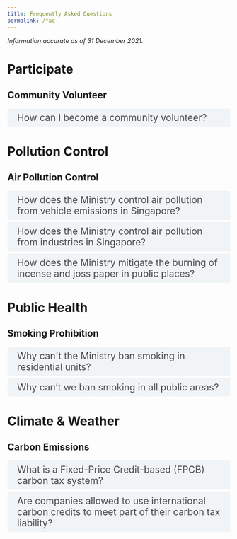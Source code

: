 ```yaml
---
title: Frequently Asked Questions
permalink: /faq
---  
```

<style>

input {
	display: none;
}
label {
	display: block;
	padding: 8px 22px;
	margin: 0 0 5px 0;
	cursor: pointor;
	background: #F0F4F6;
	border-radius: 3px;
	color: #484848;
	transition: ease .5s;
	font-size: 1.5em;
}

label:hover {
	background: #4a96b0;
	color: #FFF;
}

.accordion-content {
	/* background: #E2E5F6; */
	padding: 10px 0px 30px 30px;
	/* border: 1px solid #484848; */
	margin: 0 0 1px 0;
	border-radius: 3px;
}

input + label + .accordion-content {
	display: none;
}

input:checked + label + .accordion-content {
	display: none;
}

input:checked + label + .accordion-content {
	display: block;
}

</style>
<!-- End of accordion -->

<div class="container">

<p><i>Information accurate as of 31 December 2021.</i></p>

<h1><b>Participate</b></h1>

<h2 id="community-volunteer">Community Volunteer</h2>
<div>
	<input type="checkbox" id="title1"  /><label for="title1">How can I become a community volunteer?</label>
	<div class="accordion-content">
		<p>Protecting the environment is everyone&#39;s responsibility. You can make a difference by being an environment volunteer with the National Environment Agency (NEA) and PUB, Singapore&#39;s National Water Agency.<br>
			<br>
			NEA is recruiting Community Volunteers (CVs) to educate the public on environmental offences. The primary role of a CV is to educate environmental offenders to stop the offending acts and encourage greater ownership of the environment. Training will be provided by NEA. If an offender does not heed the repeated advice of a CV, the CV is empowered to take down the particulars of the non-compliant offender for NEA&#39;s consideration to follow through with enforcement action.<br>
			<br>
			NEA also has other volunteering opportunities such as SG Clean Ambassadors who support the SG Clean Campaign by working with our 3P (People, Public and Private) partners to promote good personal habits and social norms to raise standards of cleanliness and public hygiene, and safeguard public health. If you share our vision and passion to make SG Clean a way of life, we welcome you to <a href="https://form.gov.sg/#!/5e7484a2ca6a010011862c59" target="_blank">sign up</a> as an SG Clean Ambassador.<br>
			<br>
			PUB also has a <a href="https://www.pub.gov.sg/getinvolved/volunteers" target="_blank">volunteer programme</a> where you can do your part for water at the Singapore World Water Day events and public outreach activities.
		</p>
	</div>
</div>

<h1><b>Pollution Control</b></h1>

<h2 id="air-pollution-control">Air Pollution Control</h2>
<div>
  	<input type="checkbox" id="title2"  /><label for="title2">How does the Ministry control air pollution from vehicle emissions in Singapore?</label>
	<div class="accordion-content">
		<p>Vehicular (or motor) emission is one of the major sources of air pollution in Singapore. As part of our Energy Reset goals under the Singapore Green Plan 2030, Singapore is transitioning towards cleaner energy vehicles and ceasing diesel car and taxi registrations from 2025.<br>
    <br>
    To control the emissions generated by motor vehicles and safeguard public health, the National Environment Agency (NEA) sets specific exhaust emission and fuel quality standards for all vehicles, and regulates the type and quality of fuel that is being used in Singapore:<br>
    (I) All new and used petrol or diesel vehicles imported for registration in Singapore must comply with the <a href="https://sso.agc.gov.sg/SL/EPMA1999-RG6?DocDate=20120629&amp;ProvIds=Sc1-#Sc1-" target="_blank">Euro VI emission standards</a>.<br>
    (II) All new and used motorcycles imported into Singapore for registration must comply with the <a href="https://sso.agc.gov.sg/SL/EPMA1999-RG6?DocDate=20120629&amp;ProvIds=Sc3-#Sc3-" target="_blank">Euro IV emission standards</a>. Compared to the Euro III emission standard, the tighter Euro IV emission standard will help to reduce emissions of hydrocarbons (HC) and nitrogen oxides (NOx), which are precursors to ozone.<br>
    (III) All in-use vehicles have to comply with the in-use vehicle emission standards prescribed in the <a href="https://sso.agc.gov.sg/SL/EPMA1999-RG6/#Sc5-" target="_blank">regulations</a>.<br>
    (IV) Every motor vehicle being driven in Singapore, when using diesel or petrol, must only use Euro V diesel or petrol that conforms with the standards prescribed in the <a href="https://sso.agc.gov.sg/SL/EPMA1999-RG6/#Sc8-" target="_blank">regulations</a>.<br>
    (V) NEA also introduced the <a href="https://onemotoring.lta.gov.sg/content/onemotoring/home/buying/upfront-vehicle-costs/emissions-charges.html" target="_blank">Vehicular Emissions Scheme (VES)</a> to replace the Carbon Emission-Based Vehicle Scheme (CEVS) for all new cars, taxis and newly imported used cars with effect from 1 January 2018. The VES covers five pollutants – carbon dioxide (CO2), hydrocarbons (HC), carbon monoxide (CO), nitrogen oxides (NOx) and particulate matter (PM). To further promote the adoption of cleaner vehicles and to discourage the purchases of more pollutive models, the VES for new cars, taxis and imported used cars have been enhanced with increased rebates and surcharges from 1 January 2021 to 31 December 2022.<br>
    (VI) NEA further enhanced the <a href="https://onemotoring.lta.gov.sg/content/onemotoring/home/buying/vehicle-types-and-registrations/commercial-vehicle/early-turnover.html" target="_blank">Early Turnover Scheme (ETS)</a> to cover Euro IV Category C diesel vehicles from 1 April 2021 to 31 March 2023, to incentivise owners of diesel commercial vehicles to replace them with new, cleaner options. NEA and LTA have also introduced the <a href="https://www.lta.gov.sg/content/ltagov/en/newsroom/2020/3/news-releases/Promoting_the_adoption_of_cleaner_commercial_vehicles.html" target="_blank">Commercial Vehicle Emissions Scheme (CVES)</a> for all new and used imported Light Goods Vehicles (LGVs), Goods-cum-Passenger Vehicles (GPVs), and small buses, all with maximum laden weight (MLW) not exceeding 3,500kg, from 1 April 2021 to 31 March 2023.<br>
    (VII) The import of used vehicles into Singapore must also comply with the prevailing emission standards at the time of registration in Singapore.Visit <a href="https://www.nea.gov.sg/our-services/pollution-control/air-pollution/air-pollution-regulations" target="_blank">NEA&#39;s website</a> for more information on air pollution regulations.<br>
    <br>
    If you spot smoky vehicles or idling engines, you may report them to NEA, providing details such as the vehicle registration number, location, date and time of the incident via NEA&#39;s <a href="https://www.nea.gov.sg/corporate-functions/feedback" target="_blank">online feedback form</a>.</p>
	</div>
  	<input type="checkbox" id="title3"  /><label for="title3">How does the Ministry control air pollution from industries in Singapore?</label>
	<div class="accordion-content">
		<p>The National Environment Agency (NEA) evaluates the hazard and pollution impact of industries to ensure that they do not contribute to unmanageable pollution, health and safety hazards. NEA checks the designs of industrial plants and pollution control equipment at the building plan stage for compliance with pollution control requirements. An industry is allowed to be set up only if it is sited in an appropriate industrial estate, and can comply with the pollution control requirements.<br>
			<br>
			NEA&#39;s Source Emission Test Scheme requires industries to conduct source emission tests on their own, or engage <a href="https://www.nea.gov.sg/our-services/pollution-control/air-pollution/air-quality/accredited-testing-bodies-for-source-emission-tests" target="_blank">accredited laboratories</a> under the <a href="https://www.sac-accreditation.gov.sg/services/accreditation-services/laboratories" target="_blank">Singapore Laboratory Accreditation Scheme (SAC-SINGLAS)</a> to monitor their air emissions regularly, and take measures to ensure their compliance with the prescribed air emission standards.<br>
			<br>
			NEA also conducts regular inspections on industries, fuel analyses and smoke observations of chimneys, to ensure that pollution control equipment is maintained and operated properly.
</p>
	</div>
    	<input type="checkbox" id="title4"  /><label for="title4">How does the Ministry mitigate the burning of incense and joss paper in public places?</label>
	<div class="accordion-content">
		<p>Currently, there are no regulations against the burning of incense and joss paper in public places. Being a multi-cultural society, the Government encourages members of public, including temples and devotees, to practise graciousness and consideration for the environment and neighbouring premises, when carrying out religious practices in public places.<br>
			<br>
			Devotees are advised to clean up the place after they have made their offerings. When burning joss paper, candles and other offerings, they should make use of the proper pits and containers provided at the designated points, such as those provided by the Town Councils.<br>
			<br>
			The National Environment Agency (NEA) works closely with religious associations and the town councils on reminding devotees to avoid burning joss papers on the ground and grass patches, and that it is also not necessary to throw joss paper in the air but to burn them instead.<br>
			<br>
			If you have an enquiry, you may contact NEA via this <a href="https://www.nea.gov.sg/corporate-functions/feedback" target="_blank">online feedback form</a>.</p>
	</div>
</div>

<h1><b>Public Health</b></h1>

<h2 id="smoking-prohibition">Smoking Prohibition</h2>
<div>
  	<input type="checkbox" id="title5"  /><label for="title5">Why can&#39;t the Ministry ban smoking in residential units?</label>
	<div class="accordion-content">
		<p>We recognise that indiscriminate smoking in homes can be distressing and we empathise with those affected. <br>
<br>
The National Environment Agency (NEA) has been progressively extending the smoking prohibition to more public places in consultation with the public and relevant stakeholders. Since 2013, the smoking prohibition has been extended to the common areas of public and private residential premises, including condominiums (e.g. common corridors, stairwells, lobby areas, and void decks). <br>
<br>
Nevertheless, homes are private spaces and our regulations need to be balanced against privacy concerns. Apart from privacy concerns, there are also practical challenges to investigating and enforcing against smoking in homes. It will be challenging to track down the smoker or obtain evidence of an act of smoking being committed without intrusive methods and affecting the privacy of innocent neighbours. <br>
<br>
We adopt a three-pronged approach on this issue:<br>
<br>
a. Engender greater social responsibility by instilling consideration for the health and well-being of those around us, such as our family members and neighbours. This includes the widespread adoption/acceptance of new social norms of what constitutes acceptable behaviour. Agencies will explore effective ways of doing this such as developing targeted messages to be communicated across key platforms.<br>

b. Explore ways to facilitate productive conversations between neighbours to deal with difficult situations, before they escalate into intractable disputes.<br>

c. Study how disputes can be better addressed by the inter-agency Community Dispute Management Framework by reviewing the Community Mediation Process and the Community Disputes Resolution Tribunal (CDRT) to enhance their effectiveness when residents turn to these channels.<br>
<br>
Currently, NEA has collaborated with the Housing &amp; Development Board (HDB), Health Promotion Board (HPB), Municipal Services Office (MSO), and town councils to develop and issue joint advisories to units where feedback on tobacco smoke have been received. The advisory urges smokers to be considerate to their family members and neighbours, as well as advises them on the smoking cessation helplines available. We will continue to encourage and support ground-up efforts by community organisations and the grassroots. <br>
<br>
Living close to one another necessitates good neighbourly behaviour so that we can live together harmoniously. Legislation is not a panacea and we must pursue a community approach. Affected residents are encouraged to resolve their concerns amicably with their neighbours, or seek assistance from a professional mediator from the Community Mediation Centre (CMC). Through joint or private session, trained mediators will facilitate discussions between parties in an effort to reach a mutually acceptable solution. You may call the CMC at 1800 2255 529 or <a href="https://cmc.mlaw.gov.sg/" target="_blank">register a case online</a>.
</p>
	</div>
  	<input type="checkbox" id="title6"  /><label for="title6">Why can’t we ban smoking in all public areas?</label>
	<div class="accordion-content">
		<p>Although the long-term goal is to prohibit smoking at all public places, we need to recognise that smokers also need space to smoke. To reduce the public&#39;s exposure to the harmful effects of second-hand tobacco smoke, the National Environment Agency (NEA) has been progressively extending the smoking prohibition to more public places where the public are more likely to be exposed to second-hand tobacco smoke such as common areas of residential buildings, sheltered walkways, linkways, overhead bridges, outdoor compounds of hospitals, reservoirs and more than 400 parks.<br>
    <br>
    Since 30 June 2017, NEA has also stopped accepting applications for smoking corners in all retail food establishments. Existing smoking corners will remain until the current licences of the retail food establishments are terminated. Retail food establishments with smoking corners are required to demarcate the smoking corner clearly.<br>
    <br>
    As of 2021, 87 out of the 111 hawker centres in Singapore are smoke-free. For the remaining 24 hawker centres with smoking corners, NEA will continue to engage local stakeholders on the progressive removal of smoking corners when opportune. This phased approach is meant to minimise disruption to existing operations and businesses.<br>
    <br>
    Since January 2019, public areas within the Orchard Road precinct have been designated as a No Smoking Zone (NSZ), and smoking is only allowed in Designated Smoking Areas (DSAs). Premises owners are encouraged within the NSZ to demarcate DSAs and put up directional signage within their premises, if they deem it necessary to facilitate the convenience of smokers among their occupants and visitors.<br>
    <br>
    More information can be found at <a href="https://www.nea.gov.sg/our-services/smoking-prohibition/smoking-prohibition-extension" target="_blank">NEA&#39;s website</a>.</p>
	</div>
</div>

<h1><b>Climate & Weather</b></h1>

<h2 id="carbon-emissions">Carbon Emissions</h2>
<div>
  	<input type="checkbox" id="title7"  /><label for="title7">What is a Fixed-Price Credit-based (FPCB) carbon tax system?</label>
	<div class="accordion-content">
		<p>Singapore has implemented a Fixed-Price Credit-based (FPCB) tax mechanism where companies will pay the carbon tax by purchasing and surrendering non-tradeable carbon credits representing the equivalent amount of verified emissions generated. These carbon credits can be purchased from the Government at a fixed price.<br>
    <br>
    We recognise that there may be benefits in expanding the mode of carbon tax payment to include international carbon credits and linking our carbon tax framework to other carbon pricing jurisdictions in the longer term. We are studying the feasibility of doing so and how we can leverage robust international market mechanisms to complement our domestic mitigation efforts. The FPCB system provides the flexibility to accommodate international carbon credits and link up with external partners, should we decide to do so in future.  
</p>
	</div>
  	<input type="checkbox" id="title8"  /><label for="title8">Are companies allowed to use international carbon credits to meet part of their carbon tax liability?</label>
	<div class="accordion-content">
		<p>For now, companies may only use fixed-price credits issued by the National Environment Agency (NEA) to meet their carbon tax liability. Nonetheless, the Government is exploring the feasibility of enabling companies to partially offset their carbon tax liability with international carbon credits. We are studying the key design features, potential legislative changes and implementation options, and we will announce our decision in due course.</p>
	</div>
</div>

